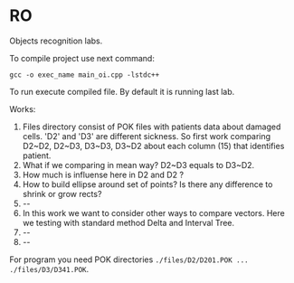 # RO
Objects recognition labs.

To compile project use next command:

`gcc -o exec_name main_oi.cpp -lstdc++`

To run execute compiled file.
By default it is running last lab.

Works:
1. Files directory consist of POK files with patients data about damaged cells.
   'D2' and 'D3' are different sickness. So first work comparing D2~D2, D2~D3,
   D3~D3, D3~D2 about each column (15) that identifies patient.
2. What if we comparing in mean way?
   D2~D3 equals to D3~D2.
3. How much is influense here in D2 and D2 ?
4. How to build ellipse around set of points?
   Is there any difference to shrink or grow rects?
5. --
6. In this work we want to consider other ways to compare vectors.
   Here we testing with standard method Delta and Interval Tree.
7. --
8. --

For program you need POK directories `./files/D2/D201.POK ... ./files/D3/D341.POK`.
